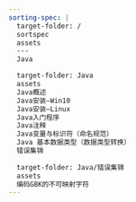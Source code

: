 ```yaml
---
sorting-spec: |
  target-folder: /
  sortspec
  assets
  ---
  Java

  target-folder: Java
  assets
  Java概述
  Java安装—Win10
  Java安装—Linux
  Java入门程序
  Java注释
  Java变量与标识符（命名规范）
  Java 基本数据类型（数据类型转换）
  错误集锦
  
  target-folder: Java/错误集锦
  assets
  编码GBK的不可映射字符
---
```


